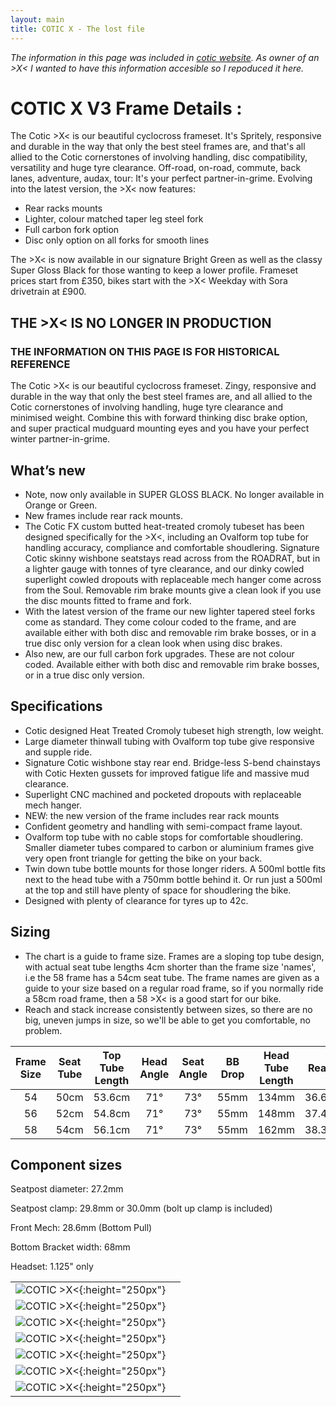 ```yaml
---
layout: main
title: COTIC X - The lost file
---
```


*The information in this page was included in [cotic website](https://cotic.co.uk/product/x). As owner of an >X< I wanted to have this information accesible so I repoduced it here.*

# COTIC X V3 Frame Details :

The Cotic >X< is our beautiful cyclocross frameset. It's Spritely, responsive and durable in the way that only the best steel frames are, and that's all allied to the Cotic cornerstones of involving handling, disc compatibility, versatility and huge tyre clearance. Off-road, on-road, commute, back lanes, adventure, audax, tour: It's your perfect partner-in-grime.
Evolving into the latest version, the >X< now features:
* Rear racks mounts
* Lighter, colour matched taper leg steel fork
* Full carbon fork option
* Disc only option on all forks for smooth lines

The >X< is now available in our signature Bright Green as well as the classy Super Gloss Black for those wanting to keep a lower profile. Frameset prices start from £350, bikes start with the >X< Weekday with Sora drivetrain at £900.

## THE >X< IS NO LONGER IN PRODUCTION
### THE INFORMATION ON THIS PAGE IS FOR HISTORICAL REFERENCE

The Cotic >X< is our beautiful cyclocross frameset. Zingy, responsive and durable in the way that only the best steel frames are, and all allied to the Cotic cornerstones of involving handling, huge tyre clearance and minimised weight. Combine this with forward thinking disc brake option, and super practical mudguard mounting eyes and you have your perfect winter partner-in-grime.

## What’s new
* Note, now only available in SUPER GLOSS BLACK. No longer available in Orange or Green.
* New frames include rear rack mounts.
* The Cotic FX custom butted heat-treated cromoly tubeset has been designed specifically for the >X<, including an Ovalform top tube for handling accuracy, compliance and comfortable shoudlering. Signature Cotic skinny wishbone seatstays read across from the ROADRAT, but in a lighter gauge with tonnes of tyre clearance, and our dinky cowled superlight cowled dropouts with replaceable mech hanger come across from the Soul. Removable rim brake mounts give a clean look if you use the disc mounts fitted to frame and fork.
* With the latest version of the frame our new lighter tapered steel forks come as standard. They come colour coded to the frame, and are available either with both disc and removable rim brake bosses, or in a true disc only version for a clean look when using disc brakes.
* Also new, are our full carbon fork upgrades. These are not colour coded. Available either with both disc and removable rim brake bosses, or in a true disc only version.

## Specifications
* Cotic designed Heat Treated Cromoly tubeset high strength, low weight.
* Large diameter thinwall tubing with Ovalform top tube give responsive and supple ride.
* Signature Cotic wishbone stay rear end. Bridge-less S-bend chainstays with Cotic Hexten gussets for improved fatigue life and massive mud clearance.
* Superlight CNC machined and pocketed dropouts with replaceable mech hanger.
* NEW: the new version of the frame includes rear rack mounts
* Confident geometry and handling with semi-compact frame layout.
* Ovalform top tube with no cable stops for comfortable shoudlering. Smaller diameter tubes compared to carbon or aluminium frames give very open front triangle for getting the bike on your back.
* Twin down tube bottle mounts for those longer riders. A 500ml bottle fits next to the head tube with a 750mm bottle behind it. Or run just a 500ml at the top and still have plenty of space for shoudlering the bike.
* Designed with plenty of clearance for tyres up to 42c.

## Sizing
* The chart is a guide to frame size. Frames are a sloping top tube design, with actual seat tube lengths 4cm shorter than the frame size 'names', i.e the 58 frame has a 54cm seat tube. The frame names are given as a guide to your size based on a regular road frame, so if you normally ride a 58cm road frame, then a 58 >X< is a good start for our bike.
* Reach and stack increase consistently between sizes, so there are no big, uneven jumps in size, so we'll be able to get you comfortable, no problem.

| Frame Size | Seat Tube | Top Tube Length | Head Angle | Seat Angle | BB Drop | Head Tube Length | Reach  | Stack  | Fork Length| Fork Offset |
|:----------:|:---------:|:---------------:|:----------:|:----------:|:-------:|:----------------:|:------:|:------:|:----------:|:-----------:|
| 54         | 50cm      | 53.6cm          | 71°        | 73°        | 55mm    | 134mm            | 36.6cm | 55.5cm | 395mm      | 38mm        |
| 56         | 52cm      | 54.8cm          | 71°        | 73°        | 55mm    | 148mm            | 37.4cm | 56.8cm | 395mm      | 38mm        |
| 58         | 54cm      | 56.1cm          | 71°        | 73°        | 55mm    | 162mm            | 38.3cm | 58.1cm | 395mm      | 38mm        |

## Component sizes
Seatpost diameter: 27.2mm

Seatpost clamp: 29.8mm or 30.0mm (bolt up clamp is included)

Front Mech: 28.6mm (Bottom Pull)

Bottom Bracket width: 68mm

Headset: 1.125" only

|     |     |
|:---:|:---:|
| ![COTIC >X<](/assets/images/coticx000.jpg){:height="250px"} | | ![COTIC >X<](/assets/images/coticx007.jpg){:height="250px"} |
| ![COTIC >X<](/assets/images/coticx001.jpg){:height="250px"} | | ![COTIC >X<](/assets/images/coticx008.jpg){:height="250px"} |
| ![COTIC >X<](/assets/images/coticx002.jpg){:height="250px"} | | ![COTIC >X<](/assets/images/coticx009.jpg){:height="250px"} |
| ![COTIC >X<](/assets/images/coticx003.jpg){:height="250px"} | | ![COTIC >X<](/assets/images/coticx010.jpg){:height="250px"} |
| ![COTIC >X<](/assets/images/coticx004.jpg){:height="250px"} | | ![COTIC >X<](/assets/images/coticx011.jpg){:height="250px"} |
| ![COTIC >X<](/assets/images/coticx005.jpg){:height="250px"} | | ![COTIC >X<](/assets/images/coticx012.jpg){:height="250px"} |
| ![COTIC >X<](/assets/images/coticx006.jpg){:height="250px"} | |                                                             |